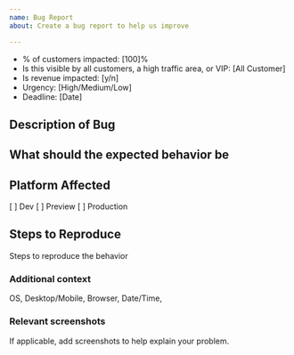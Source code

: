 ```yaml
---
name: Bug Report
about: Create a bug report to help us improve

---
```

- % of customers impacted: [100]%
- Is this visible by all customers, a high traffic area, or VIP: [All Customer]
- Is revenue impacted: [y/n]
- Urgency: [High/Medium/Low]
- Deadline: [Date]

## Description of Bug

## What should the expected behavior be

## Platform Affected
[ ] Dev
[ ] Preview
[ ] Production

## Steps to Reproduce
Steps to reproduce the behavior

### Additional context
OS, Desktop/Mobile, Browser, Date/Time, 

### Relevant screenshots
If applicable, add screenshots to help explain your problem.
